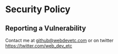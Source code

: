 # Security Policy

## Reporting a Vulnerability

Contact me at github@webdevetc.com or on twitter https://twitter.com/web_dev_etc

